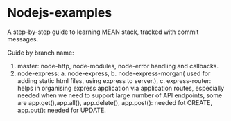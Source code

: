 # Nodejs-examples
A step-by-step guide to learning MEAN stack, tracked with commit messages.

Guide by branch name:

1. master: node-http, node-modules, node-error handling and callbacks.
2. node-express: 
               a. node-express,
               b. node-express-morgan( used for adding static html files, using express to server.),
               c. express-router: helps in organising express application via application routes, especially needed when we need to support large number of API endpoints, some are app.get(),app.all(), app.delete(), app.post(): needed fot CREATE, app.put(): needed for UPDATE.


